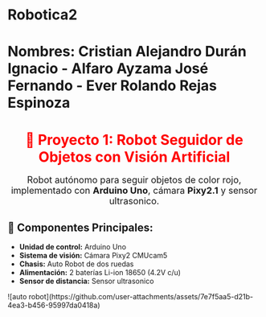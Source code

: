# Robotica2
# Nombres: Cristian Alejandro Durán Ignacio - Alfaro Ayzama José Fernando - Ever Rolando Rejas Espinoza
<h1 style="text-align: center; color: #ff0000;">🚀 Proyecto 1: Robot Seguidor de Objetos con Visión Artificial</h1>

<p style="font-size: 18px; text-align: center;">
    Robot autónomo para seguir objetos de color rojo, implementado con 
    <strong>Arduino Uno</strong>, cámara <strong>Pixy2.1</strong> y sensor ultrasonico.
</p>

<h2>📌 Componentes Principales:</h2>
<ul>
    <li><strong>Unidad de control:</strong> Arduino Uno</li>
    <li><strong>Sistema de visión:</strong> Cámara Pixy2 CMUcam5</li>
    <li><strong>Chasis:</strong> Auto Robot de dos ruedas</li>
    <li><strong>Alimentación:</strong> 2 baterías Li-ion 18650 (4.2V c/u)</li>
    <li><strong>Sensor de distancia:</strong> Sensor ultrasonico</li>
</ul>
![auto robot](https://github.com/user-attachments/assets/7e7f5aa5-d21b-4ea3-b456-95997da0418a)
